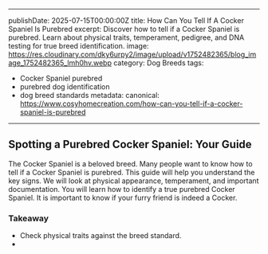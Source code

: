 
---
publishDate: 2025-07-15T00:00:00Z
title: How Can You Tell If A Cocker Spaniel Is Purebred
excerpt: Discover how to tell if a Cocker Spaniel is purebred. Learn about physical traits, temperament, pedigree, and DNA testing for true breed identification.
image: https://res.cloudinary.com/dky6urpy2/image/upload/v1752482365/blog_image_1752482365_lmh0hv.webp
category: Dog Breeds
tags:
  - Cocker Spaniel purebred
  - purebred dog identification
  - dog breed standards
metadata:
  canonical: https://www.cosyhomecreation.com/how-can-you-tell-if-a-cocker-spaniel-is-purebred
---

## Spotting a Purebred Cocker Spaniel: Your Guide

The Cocker Spaniel is a beloved breed. Many people want to know how to tell if a Cocker Spaniel is purebred. This guide will help you understand the key signs. We will look at physical appearance, temperament, and important documentation. You will learn how to identify a true purebred Cocker Spaniel. It is important to know if your furry friend is indeed a Cocker.

### Takeaway

*   Check physical traits against the breed standard.
*